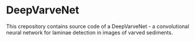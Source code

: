 # DeepVarveNet

This crepository contains source code of a DeepVarveNet - a convolutional neural network for laminae detection in images of varved sediments.
